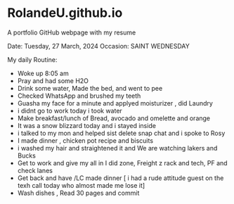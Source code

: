 
# RolandeU.github.io
A portfolio GitHub webpage with my resume

Date: Tuesday, 27 March, 2024
Occasion: SAINT WEDNESDAY 

My daily Routine:
- Woke up 8:05 am
- Pray and had some H2O
- Drink some water, Made the bed, and went to pee
- Checked WhatsApp and brushed my teeth
- Guasha my face for a minute and applyed moisturizer , did Laundry
- i didnt go to work today i took water
- Make breakfast/lunch of Bread, avocado  and omelette and orange 
- It was a snow blizzard today and i stayed inside
- i talked to my mon and helped sist delete snap chat and i spoke to Rosy
- I made dinner , chicken pot recipe and biscuits 
- i washed my hair and straightened it and We are watching lakers and Bucks
- Get to work and give my all in I did zone, Freight z rack and tech, PF and check lanes
- Get back and have /LC made dinner
[ i had a rude attitude guest on the texh call today who almost made me lose it]
- Wash dishes , Read 30 pages and commit
